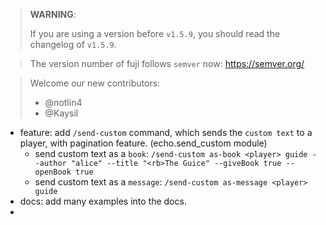 > **WARNING**:
>
> If you are using a version before `v1.5.9`, you should read the changelog of `v1.5.9`.

> The version number of fuji follows `semver` now: https://semver.org/

> Welcome our new contributors:
> - @notlin4
> - @Kaysil

- feature: add `/send-custom` command, which sends the `custom text` to a player, with pagination feature. (echo.send_custom module)
  - send custom text as a `book`: `/send-custom as-book <player> guide --author "alice" --title "<rb>The Guice" --giveBook true --openBook true `
  - send custom text as a `message`: `/send-custom as-message <player> guide `
- docs: add many examples into the docs.
- 
